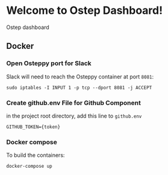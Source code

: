 # Welcome to Ostep Dashboard!

Ostep dashboard 


## Docker

### Open Osteppy port for Slack

Slack will need to reach the Osteppy container at port `8081`:

`sudo iptables -I INPUT 1 -p tcp --dport 8081 -j ACCEPT`

### Create github.env File for Github Component

in the project root directory, add this line to `github.env`

```
GITHUB_TOKEN={token}
```

### Docker compose

To build the containers:

`docker-compose up`
